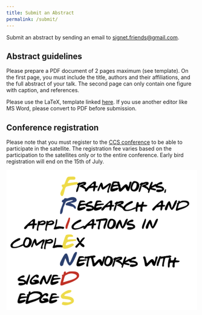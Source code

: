 ```yaml
---
title: Submit an Abstract
permalink: /submit/
---
```

Submit an abstract by sending an email to [signet.friends@gmail.com](mailto:signet.friends@gmail.com).

## Abstract guidelines
Please prepare a PDF document of 2 pages maximum (see template). On the first page, you must include the title, authors and their affiliations, and the full abstract of your talk. The second page can only contain one figure with caption, and references.

Please use the LaTeX, template linked [here](https://www.overleaf.com/latex/templates/abstract-template-for-ccs-2024/mjjwdsfktthg). If you use another editor like MS Word, please convert to PDF before submission.

## Conference registration
Please note that you must register to the [CCS conference](https://ccs24.cssociety.org/registration/) to be able to participate in the satellite. The registration fee varies based on the participation to the satellites only or to the entire conference. Early bird registration will end on the 15th of July.

![Abstract Submission](/assets/logo.png)
